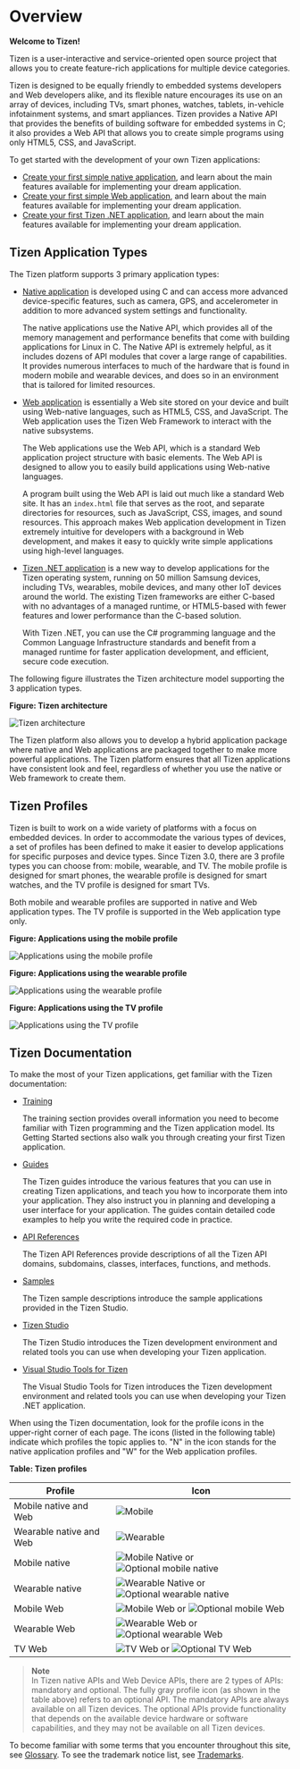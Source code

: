 

Overview <a name="tizen-training"></a>
========

**Welcome to Tizen!**

Tizen is a user-interactive and service-oriented open source project
that allows you to create feature-rich applications for multiple device
categories.

Tizen is designed to be equally friendly to embedded systems developers
and Web developers alike, and its flexible nature encourages its use on
an array of devices, including TVs, smart phones, watches, tablets,
in-vehicle infotainment systems, and smart appliances. Tizen provides a
Native API that provides the benefits of building software for embedded
systems in C; it also provides a Web API that allows you to create
simple programs using only HTML5, CSS, and JavaScript.

To get started with the development of your own Tizen applications:

-   [Create your first simple native
    application](native/getting-started-n.md), and learn about the main
    features available for implementing your dream application.
-   [Create your first simple Web
    application](web/getting-started-w.md), and learn about the main
    features available for implementing your dream application.
-   [Create your first Tizen .NET application](dotnet/first-app.md),
    and learn about the main features available for implementing your
    dream application.

Tizen Application Types <a name="type"></a>
-----------------------

The Tizen platform supports 3 primary application types:

-   [Native application](native/cover-page-n.md) is developed using C
    and can access more advanced device-specific features, such as
    camera, GPS, and accelerometer in addition to more advanced system
    settings and functionality.

    The native applications use the Native API, which provides all of
    the memory management and performance benefits that come with
    building applications for Linux in C. The Native API is extremely
    helpful, as it includes dozens of API modules that cover a large
    range of capabilities. It provides numerous interfaces to much of
    the hardware that is found in modern mobile and wearable devices,
    and does so in an environment that is tailored for
    limited resources.

-   [Web application](web/cover-page-w.md) is essentially a Web site
    stored on your device and built using Web-native languages, such as
    HTML5, CSS, and JavaScript. The Web application uses the Tizen Web
    Framework to interact with the native subsystems.

    The Web applications use the Web API, which is a standard Web
    application project structure with basic elements. The Web API is
    designed to allow you to easily build applications using
    Web-native languages.

    A program built using the Web API is laid out much like a standard
    Web site. It has an `index.html` file that serves as the root, and
    separate directories for resources, such as JavaScript, CSS, images,
    and sound resources. This approach makes Web application development
    in Tizen extremely intuitive for developers with a background in Web
    development, and makes it easy to quickly write simple applications
    using high-level languages.

-   [Tizen .NET application](dotnet/overview.md) is a new way to
    develop applications for the Tizen operating system, running on 50
    million Samsung devices, including TVs, wearables, mobile devices,
    and many other IoT devices around the world. The existing Tizen
    frameworks are either C-based with no advantages of a managed
    runtime, or HTML5-based with fewer features and lower performance
    than the C-based solution.

    With Tizen .NET, you can use the C\# programming language and the
    Common Language Infrastructure standards and benefit from a managed
    runtime for faster application development, and efficient, secure
    code execution.

The following figure illustrates the Tizen architecture model supporting
the 3 application types.

**Figure: Tizen architecture**

![Tizen architecture](./media/what-is-tizen-architecture.png)

The Tizen platform also allows you to develop a hybrid application
package where native and Web applications are packaged together to make
more powerful applications. The Tizen platform ensures that all Tizen
applications have consistent look and feel, regardless of whether you
use the native or Web framework to create them.

Tizen Profiles <a name="profiles"></a>
--------------

Tizen is built to work on a wide variety of platforms with a focus on
embedded devices. In order to accommodate the various types of devices,
a set of profiles has been defined to make it easier to develop
applications for specific purposes and device types. Since Tizen 3.0,
there are 3 profile types you can choose from: mobile, wearable, and TV.
The mobile profile is designed for smart phones, the wearable profile is
designed for smart watches, and the TV profile is designed for smart
TVs.

Both mobile and wearable profiles are supported in native and Web
application types. The TV profile is supported in the Web application
type only.

**Figure: Applications using the mobile profile**

![Applications using the mobile profile](./media/profile-mobile.png)

**Figure: Applications using the wearable profile**

![Applications using the wearable profile](./media/profile-wearable.png)

**Figure: Applications using the TV profile**

![Applications using the TV profile](./media/profile-tv.png)

Tizen Documentation <a name="doc"></a>
-------------------

To make the most of your Tizen applications, get familiar with the Tizen
documentation:

-   [Training](./cover-page.md)

    The training section provides overall information you need to become
    familiar with Tizen programming and the Tizen application model. Its
    Getting Started sections also walk you through creating your first
    Tizen application.

-   [Guides](../guides/cover-page.md)

    The Tizen guides introduce the various features that you can use in
    creating Tizen applications, and teach you how to incorporate them
    into your application. They also instruct you in planning and
    developing a user interface for your application. The guides contain
    detailed code examples to help you write the required code
    in practice.

-   [API
    References](../../org.tizen.web.apireference/html/cover_page.htm)

    The Tizen API References provide descriptions of all the Tizen API
    domains, subdomains, classes, interfaces, functions, and methods.

-   [Samples](https://developer.tizen.org/development/sample)

    The Tizen sample descriptions introduce the sample applications
    provided in the Tizen Studio.

-   [Tizen Studio](../tizen-studio/cover-page.md)

    The Tizen Studio introduces the Tizen development environment and
    related tools you can use when developing your Tizen application.

-   [Visual Studio Tools for Tizen](../vstools/download.md)

    The Visual Studio Tools for Tizen introduces the Tizen development
    environment and related tools you can use when developing your Tizen
    .NET application.

When using the Tizen documentation, look for the profile icons in the
upper-right corner of each page. The icons (listed in the following
table) indicate which profiles the topic applies to. "N" in the icon
stands for the native application profiles and "W" for the Web
application profiles.

**Table: Tizen profiles**

  Profile                   |Icon          
  --------------------------|-------------------------------------------
  Mobile native and Web     |![Mobile](./media/mobile-s-wn.png)
  Wearable native and Web   |![Wearable](./media/wearable-s-wn.png)
  Mobile native             |![Mobile Native](./media/mobile-s-n.png) or ![Optional mobile native](./media/mobile-s-n-optional.png)
  Wearable native           |![Wearable Native](./media/wearable-s-n.png) or ![Optional wearable native](./media/wearable-s-n-optional.png)
  Mobile Web                |![Mobile Web](./media/mobile-s-w.png) or ![Optional mobile Web](./media/mobile-s-w-optional.png)
  Wearable Web              |![Wearable Web](./media/wearable-s-w.png) or ![Optional wearable Web](./media/wearable-s-w-optional.png)
  TV Web                    |![TV Web](./media/tv-s-w.png) or ![Optional TV Web](./media/tv-s-w-optional.png)



> **Note** <br>
> In Tizen native APIs and Web Device APIs, there are 2 types of
APIs: mandatory and optional. The fully gray profile icon (as shown in the table above) refers to an optional API.
The mandatory APIs are always available on all Tizen devices. The
optional APIs provide functionality that depends on the available device
hardware or software capabilities, and they may not be available on all
Tizen devices.


To become familiar with some terms that you encounter throughout this
site, see
[Glossary](https://developer.tizen.org/development/getting-started/glossary).
To see the trademark notice list, see
[Trademarks](https://developer.tizen.org/development/training/trademarks).
